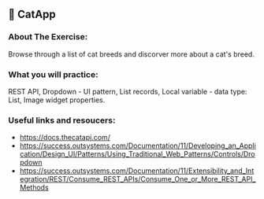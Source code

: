 ## :ledger: CatApp

### About The Exercise:

Browse through a list of cat breeds and discorver more about a cat's breed.

### What you will practice:

REST API, Dropdown - UI pattern, List records, Local variable - data type: List, Image widget properties.

### Useful links and resoucers:

- https://docs.thecatapi.com/
- https://success.outsystems.com/Documentation/11/Developing_an_Application/Design_UI/Patterns/Using_Traditional_Web_Patterns/Controls/Dropdown
- https://success.outsystems.com/Documentation/11/Extensibility_and_Integration/REST/Consume_REST_APIs/Consume_One_or_More_REST_API_Methods
